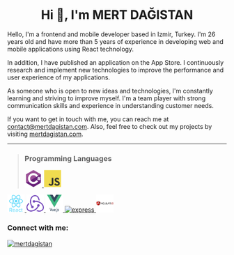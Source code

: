 <h1 align="center">Hi 👋, I'm MERT DAĞISTAN</h1>
<p>Hello, I'm a frontend and mobile developer based in Izmir, Turkey. I'm 26 years old and have more than 5 years of experience in developing web and mobile applications using React technology.
  
In addition, I have published an application on the App Store. I continuously research and implement new technologies to improve the performance and user experience of my applications.
  
As someone who is open to new ideas and technologies, I'm constantly learning and striving to improve myself. I'm a team player with strong communication skills and experience in understanding customer needs.

If you want to get in touch with me, you can reach me at <a href="mailto:contact@mertdagistan.com">contact@mertdagistan.com</a>. Also, feel free to check out my projects by visiting <a href="mertdagistan.com">mertdagistan.com</a>.
</p>

------------
>  ### **Programming Languages**
>  
>  <a href="https://www.w3schools.com/cs/" target="_blank" rel="noreferrer"> <img src="https://raw.githubusercontent.com/devicons/devicon/master/icons/csharp/csharp-original.svg" alt="csharp" width="40" height="40"/> </a>
>  <a href="https://developer.mozilla.org/en-US/docs/Web/JavaScript" target="_blank" rel="noreferrer"> <img src="https://raw.githubusercontent.com/devicons/devicon/master/icons/javascript/javascript-original.svg" alt="javascript" width="40" height="40"/> </a>
<p align="left">


</p>
  
<MOBILE>
<p align="left">
  
</p>

  
<JSFRAMEWORK>
<p align="left">
  <REACT>
<a href="https://reactjs.org/" target="_blank" rel="noreferrer"> <img src="https://raw.githubusercontent.com/devicons/devicon/master/icons/react/react-original-wordmark.svg" alt="react" width="40" height="40"/> </a>
  <REDUX>
<a href="https://redux.js.org" target="_blank" rel="noreferrer"> <img src="https://raw.githubusercontent.com/devicons/devicon/master/icons/redux/redux-original.svg" alt="redux" width="40" height="40"/> </a> 
  <VUE>
<a href="https://vuejs.org/" target="_blank" rel="noreferrer"> <img src="https://raw.githubusercontent.com/devicons/devicon/master/icons/vuejs/vuejs-original-wordmark.svg" alt="vuejs" width="40" height="40"/> </a>
  <EXPRESS>
<a href="https://expressjs.com" target="_blank" rel="noreferrer"> <img src="https://expressjs.com/images/favicon.png" alt="express" width="40" height="40"/> </a>
  <ANGULARJS>
<a href="https://angular.io" target="_blank" rel="noreferrer"> <img src="https://raw.githubusercontent.com/devicons/devicon/master/icons/angularjs/angularjs-original-wordmark.svg" alt="angularjs" width="40" height="40"/> </a>
</p>
  

    
    
<p align="left">
</p>

<h3 align="left">Connect with me:</h3>
<p align="left">
<a href="https://linkedin.com/in/mertdagistan" target="blank"><img align="center" src="https://raw.githubusercontent.com/rahuldkjain/github-profile-readme-generator/master/src/images/icons/Social/linked-in-alt.svg" alt="mertdagistan" height="30" width="40" /></a>
</p>

